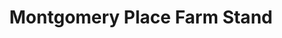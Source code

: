 ---
title: "Montgomery Place Farm Stand"
url: /red-hook/montgomery-place-farm-stand/
shop: Hofladen
---